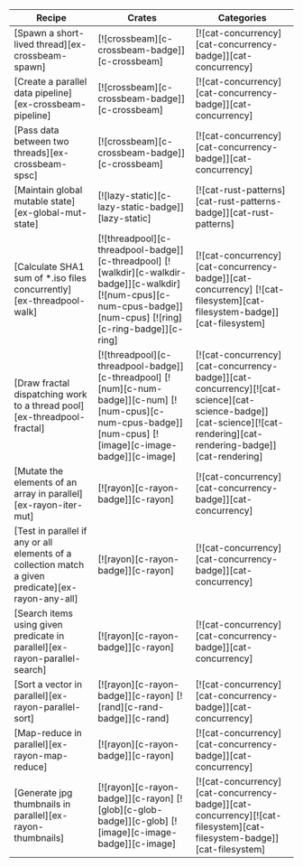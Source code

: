 | Recipe | Crates | Categories |
|--------|--------|------------|
| [Spawn a short-lived thread][ex-crossbeam-spawn] | [![crossbeam][c-crossbeam-badge]][c-crossbeam] | [![cat-concurrency][cat-concurrency-badge]][cat-concurrency] |
| [Create a parallel data pipeline][ex-crossbeam-pipeline] | [![crossbeam][c-crossbeam-badge]][c-crossbeam] | [![cat-concurrency][cat-concurrency-badge]][cat-concurrency] |
| [Pass data between two threads][ex-crossbeam-spsc] | [![crossbeam][c-crossbeam-badge]][c-crossbeam] | [![cat-concurrency][cat-concurrency-badge]][cat-concurrency] |
| [Maintain global mutable state][ex-global-mut-state] | [![lazy-static][c-lazy-static-badge]][lazy-static] | [![cat-rust-patterns][cat-rust-patterns-badge]][cat-rust-patterns] |
| [Calculate SHA1 sum of *.iso files concurrently][ex-threadpool-walk] | [![threadpool][c-threadpool-badge]][c-threadpool]  [![walkdir][c-walkdir-badge]][c-walkdir]  [![num-cpus][c-num-cpus-badge]][num-cpus]  [![ring][c-ring-badge]][c-ring] | [![cat-concurrency][cat-concurrency-badge]][cat-concurrency] [![cat-filesystem][cat-filesystem-badge]][cat-filesystem] |
| [Draw fractal dispatching work to a thread pool][ex-threadpool-fractal] | [![threadpool][c-threadpool-badge]][c-threadpool]  [![num][c-num-badge]][c-num]  [![num-cpus][c-num-cpus-badge]][num-cpus]  [![image][c-image-badge]][c-image] | [![cat-concurrency][cat-concurrency-badge]][cat-concurrency][![cat-science][cat-science-badge]][cat-science][![cat-rendering][cat-rendering-badge]][cat-rendering] |
| [Mutate the elements of an array in parallel][ex-rayon-iter-mut] | [![rayon][c-rayon-badge]][c-rayon] | [![cat-concurrency][cat-concurrency-badge]][cat-concurrency] |
| [Test in parallel if any or all elements of a collection match a given predicate][ex-rayon-any-all] | [![rayon][c-rayon-badge]][c-rayon] | [![cat-concurrency][cat-concurrency-badge]][cat-concurrency] |
| [Search items using given predicate in parallel][ex-rayon-parallel-search] | [![rayon][c-rayon-badge]][c-rayon] | [![cat-concurrency][cat-concurrency-badge]][cat-concurrency] |
| [Sort a vector in parallel][ex-rayon-parallel-sort] | [![rayon][c-rayon-badge]][c-rayon]  [![rand][c-rand-badge]][c-rand] | [![cat-concurrency][cat-concurrency-badge]][cat-concurrency] |
| [Map-reduce in parallel][ex-rayon-map-reduce] | [![rayon][c-rayon-badge]][c-rayon] | [![cat-concurrency][cat-concurrency-badge]][cat-concurrency] |
| [Generate jpg thumbnails in parallel][ex-rayon-thumbnails] | [![rayon][c-rayon-badge]][c-rayon]  [![glob][c-glob-badge]][c-glob]  [![image][c-image-badge]][c-image] | [![cat-concurrency][cat-concurrency-badge]][cat-concurrency][![cat-filesystem][cat-filesystem-badge]][cat-filesystem] |
